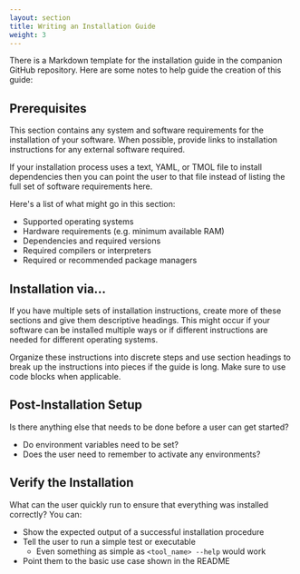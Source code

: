 ```yaml
---
layout: section
title: Writing an Installation Guide
weight: 3
---
```

There is a Markdown template for the installation guide in the companion GitHub repository. <!-- LINK GITHUB REPO -->
Here are some notes to help guide the creation of this guide: 

## Prerequisites
This section contains any system and software requirements for the installation of your software. When possible, provide links to installation instructions for any external software required.

If your installation process uses a text, YAML, or TMOL file to install dependencies then you can point the user to that file instead of listing the full set of software requirements here.

Here's a list of what might go in this section: 
- Supported operating systems
- Hardware requirements (e.g. minimum available RAM)
- Dependencies and required versions
- Required compilers or interpreters
- Required or recommended package managers

## Installation via...
If you have multiple sets of installation instructions, create more of these sections and give them descriptive headings. This might occur if your software can be installed multiple ways or if different instructions are needed for different operating systems.

Organize these instructions into discrete steps and use section headings to break up the instructions into pieces if the guide is long. Make sure to use code blocks when applicable. 

## Post-Installation Setup
Is there anything else that needs to be done before a user can get started? 
- Do environment variables need to be set? 
- Does the user need to remember to activate any environments?

## Verify the Installation
What can the user quickly run to ensure that everything was installed correctly? 
You can:
- Show the expected output of a successful installation procedure
- Tell the user to run a simple test or executable
    - Even something as simple as `<tool_name> --help` would work
- Point them to the basic use case shown in the README